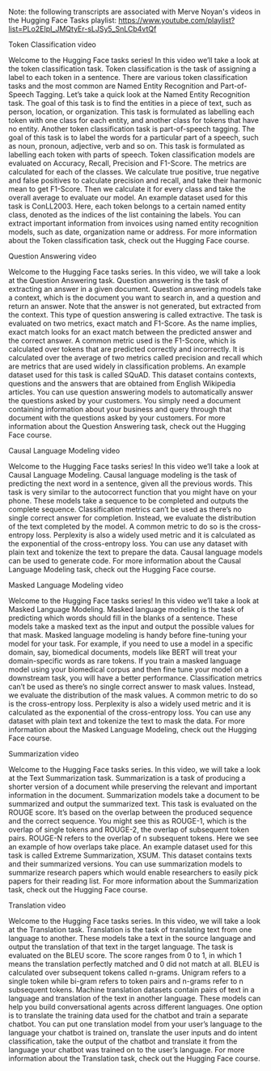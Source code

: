 Note: the following transcripts are associated with Merve Noyan's videos in the Hugging Face Tasks playlist: https://www.youtube.com/playlist?list=PLo2EIpI_JMQtyEr-sLJSy5_SnLCb4vtQf

Token Classification video

Welcome to the Hugging Face tasks series! In this video we’ll take a look at the token classification task.
Token classification is the task of assigning a label to each token in a sentence. There are various token classification tasks and the most common are Named Entity Recognition and Part-of-Speech Tagging.
Let’s take a quick look at the Named Entity Recognition task. The goal of this task is to find the entities in a piece of text, such as person, location, or organization. This task is formulated as labelling each token with one class for each entity, and another class for tokens that have no entity.
Another token classification task is part-of-speech tagging. The goal of this task is to label the words for a particular part of a speech, such as noun, pronoun, adjective, verb and so on. This task is formulated as labelling each token with parts of speech.
Token classification models are evaluated on Accuracy, Recall, Precision and F1-Score. The metrics are calculated for each of the classes. We calculate true positive, true negative and false positives to calculate precision and recall, and take their harmonic mean to get F1-Score. Then we calculate it for every class and take the overall average to evaluate our model.
An example dataset used for this task is ConLL2003. Here, each token belongs to a certain named entity class, denoted as the indices of the list containing the labels.
You can extract important information from invoices using named entity recognition models, such as date, organization name or address.
For more information about the Token classification task, check out the Hugging Face course.


Question Answering video

Welcome to the Hugging Face tasks series. In this video, we will take a look at the Question Answering task.
Question answering is the task of extracting an answer in a given document.
Question answering models take a context, which is the document you want to search in, and a question and return an answer. Note that the answer is not generated, but extracted from the context. This type of question answering is called extractive.
The task is evaluated on two metrics, exact match and F1-Score.
As the name implies, exact match looks for an exact match between the predicted answer and the correct answer.
A common metric used is the F1-Score, which is calculated over tokens that are predicted correctly and incorrectly. It is calculated over the average of two metrics called precision and recall which are metrics that are used widely in classification problems.
An example dataset used for this task is called SQuAD. This dataset contains contexts, questions and the answers that are obtained from English Wikipedia articles.
You can use question answering models to automatically answer the questions asked by your customers. You simply need a document containing information about your business and query through that document with the questions asked by your customers.
For more information about the Question Answering task, check out the Hugging Face course.


Causal Language Modeling video

Welcome to the Hugging Face tasks series! In this video we’ll take a look at Causal Language Modeling.
Causal language modeling is the task of predicting the next 
word in a sentence, given all the previous words. This task is very similar to the autocorrect function that you might have on your phone. 
These models take a sequence to be completed and outputs the complete sequence.
Classification metrics can’t be used as there’s no single correct answer for completion. Instead, we evaluate the distribution of the text completed by the model.
A common metric to do so is the cross-entropy loss. Perplexity is also a widely used metric and it is calculated as the exponential of the cross-entropy loss.
You can use any dataset with plain text and tokenize the text to prepare the data. 
Causal language models can be used to generate code.
For more information about the Causal Language Modeling task, check out the Hugging Face course.


Masked Language Modeling video

Welcome to the Hugging Face tasks series! In this video we’ll take a look at Masked Language Modeling.
Masked language modeling is the task of predicting which words should fill in the blanks of a sentence.
These models take a masked text as the input and output the possible values for that mask.
Masked language modeling is handy before fine-tuning your model for your task. For example, if you need to use a model in a specific domain, say, biomedical documents, models like BERT will treat your domain-specific words as rare tokens. If you train a masked language model using your biomedical corpus and then fine tune your model on a downstream task, you will have a better performance.
Classification metrics can’t be used as there’s no single correct answer to mask values. Instead, we evaluate the distribution of the mask values.
A common metric to do so is the cross-entropy loss. Perplexity is also a widely used metric and it is calculated as the exponential of the cross-entropy loss.
You can use any dataset with plain text and tokenize the text to mask the data.
For more information about the Masked Language Modeling, check out the Hugging Face course.


Summarization video

Welcome to the Hugging Face tasks series. In this video, we will take a look at the Text Summarization task.
Summarization is a task of producing a shorter version of a document while preserving the relevant and important information in the document.
Summarization models take a document to be summarized and output the summarized text.
This task is evaluated on the ROUGE score. It’s based on the overlap between the produced sequence and the correct sequence.
You might see this as ROUGE-1, which is the overlap of single tokens and ROUGE-2, the overlap of subsequent token pairs. ROUGE-N refers to the overlap of n subsequent tokens. Here we see an example of how overlaps take place.
An example dataset used for this task is called Extreme Summarization, XSUM. This dataset contains texts and their summarized versions.
You can use summarization models to summarize research papers which would enable researchers to easily pick papers for their reading list.
For more information about the Summarization task, check out the Hugging Face course.


Translation video

Welcome to the Hugging Face tasks series. In this video, we will take a look at the Translation task.
Translation is the task of translating text from one language to another.
These models take a text in the source language and output the translation of that text in the target language.
The task is evaluated on the BLEU score.
The score ranges from 0 to 1, in which 1 means the translation perfectly matched and 0 did not match at all.
BLEU is calculated over subsequent tokens called n-grams. Unigram refers to a single token while bi-gram refers to token pairs and n-grams refer to n subsequent tokens. 
Machine translation datasets contain pairs of text in a language and translation of the text in another language.
These models can help you build conversational agents across different languages.
One option is to translate the training data used for the chatbot and train a separate chatbot.
You can put one translation model from your user’s language to the language your chatbot is trained on, translate the user inputs and do intent classification, take the output of the chatbot and translate it from the language your chatbot was trained on to the user’s language.
For more information about the Translation task, check out the Hugging Face course.
